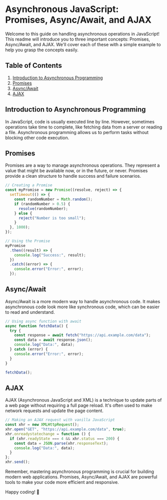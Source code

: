 # Asynchronous JavaScript: Promises, Async/Await, and AJAX

Welcome to this guide on handling asynchronous operations in JavaScript! This readme will introduce you to three important concepts: Promises, Async/Await, and AJAX. We'll cover each of these with a simple example to help you grasp the concepts easily.

## Table of Contents

1. [Introduction to Asynchronous Programming](#introduction-to-asynchronous-programming)
2. [Promises](#promises)
3. [Async/Await](#asyncawait)
4. [AJAX](#ajax)

## Introduction to Asynchronous Programming

In JavaScript, code is usually executed line by line. However, sometimes operations take time to complete, like fetching data from a server or reading a file. Asynchronous programming allows us to perform tasks without blocking other code execution.

## Promises

Promises are a way to manage asynchronous operations. They represent a value that might be available now, or in the future, or never. Promises provide a clean structure to handle success and failure scenarios.

```javascript
// Creating a Promise
const myPromise = new Promise((resolve, reject) => {
  setTimeout(() => {
    const randomNumber = Math.random();
    if (randomNumber > 0.5) {
      resolve(randomNumber);
    } else {
      reject("Number is too small");
    }
  }, 1000);
});

// Using the Promise
myPromise
  .then((result) => {
    console.log("Success:", result);
  })
  .catch((error) => {
    console.error("Error:", error);
  });
```

## Async/Await

Async/Await is a more modern way to handle asynchronous code. It makes asynchronous code look more like synchronous code, which can be easier to read and understand.

```javascript
// Using async function with await
async function fetchData() {
  try {
    const response = await fetch("https://api.example.com/data");
    const data = await response.json();
    console.log("Data:", data);
  } catch (error) {
    console.error("Error:", error);
  }
}

fetchData();
```

## AJAX

AJAX (Asynchronous JavaScript and XML) is a technique to update parts of a web page without requiring a full page reload. It's often used to make network requests and update the page content.

```javascript
// Making an AJAX request with vanilla JavaScript
const xhr = new XMLHttpRequest();
xhr.open("GET", "https://api.example.com/data", true);
xhr.onreadystatechange = function () {
  if (xhr.readyState === 4 && xhr.status === 200) {
    const data = JSON.parse(xhr.responseText);
    console.log("Data:", data);
  }
};
xhr.send();
```

Remember, mastering asynchronous programming is crucial for building modern web applications. Promises, Async/Await, and AJAX are powerful tools to make your code more efficient and responsive.

Happy coding! 🚀
